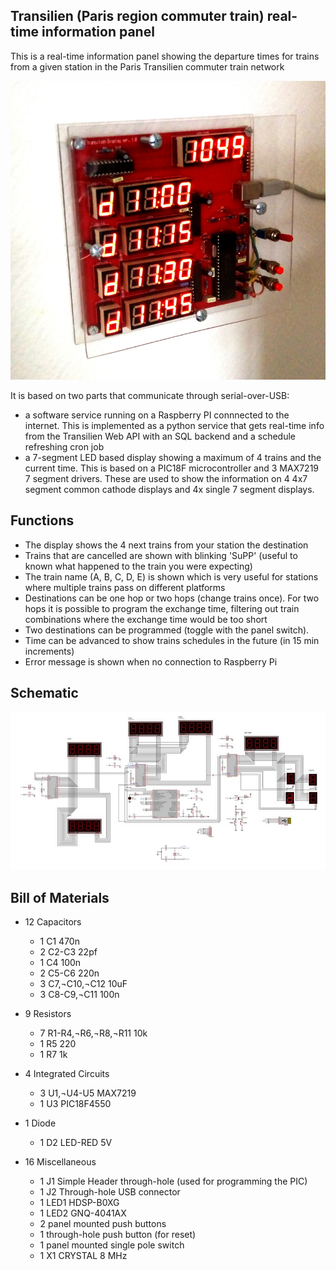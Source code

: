 ## Transilien (Paris region commuter train) real-time information panel

This is a real-time information panel showing the departure times for trains from a given station in the Paris Transilien commuter train network

![alt text](https://github.com/andreistoian/transilien_info_panel/blob/main/photo1.jpg?raw=true)

It is based on two parts that communicate through serial-over-USB: 
- a software service running on a Raspberry PI connnected to the internet. This is implemented as a python service that gets real-time info from the Transilien Web API with an SQL backend and a schedule refreshing cron job
- a 7-segment LED based display showing a maximum of 4 trains and the current time. This is based on a PIC18F microcontroller and 3 MAX7219 7 segment drivers. These are used to show the information on 4 4x7 segment common cathode displays and 4x single 7 segment displays. 

## Functions

- The display shows the 4 next trains from your station the destination
- Trains that are cancelled are shown with blinking 'SuPP' (useful to known what happened to the train you were expecting)
- The train name (A, B, C, D, E) is shown which is very useful for stations where multiple trains pass on different platforms
- Destinations can be one hop or two hops (change trains once). For two hops it is possible to program the exchange time, filtering out train combinations where the exchange time would be too short
- Two destinations can be programmed (toggle with the panel switch). 
- Time can be advanced to show trains schedules in the future (in 15 min increments)
- Error message is shown when no connection to Raspberry Pi

## Schematic

![alt text](https://github.com/andreistoian/transilien_info_panel/blob/main/transilien_small.jpg?raw=true)

## Bill of Materials

- 12 Capacitors
  - 1	C1	470n	
  - 2	C2-C3	22pf	
  - 1	C4	100n	
  - 2	C5-C6	220n	
  - 3	C7,¬C10,¬C12 10uF		
  - 3	C8-C9,¬C11 100n	

- 9 Resistors
  - 7	R1-R4,¬R6,¬R8,¬R11 10k		
  - 1	R5	220		
  - 1	R7	1k		

- 4 Integrated Circuits
  - 3	U1,¬U4-U5 MAX7219		
  - 1	U3	PIC18F4550		

- 1 Diode
  - 1	D2	LED-RED		5V

- 16 Miscellaneous
  - 1	J1	Simple Header through-hole (used for programming the PIC)
  - 1	J2	Through-hole USB connector
  - 1	LED1	HDSP-B0XG		
  - 1	LED2	GNQ-4041AX		
  - 2 panel mounted push buttons
  - 1 through-hole push button (for reset)
  - 1 panel mounted single pole switch		
  - 1	X1	CRYSTAL		8 MHz




